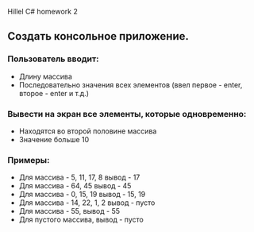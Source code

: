 Hillel C# homework 2

## **Создать консольное приложение.**


### **Пользователь вводит:**

- Длину массива  
- Последовательно значения всех элементов (ввел первое - enter, второе - enter и т.д.)  


### **Вывести на экран все элементы, которые одновременно:**

- Находятся во второй половине массива
- Значение больше 10


### **Примеры:**

- Для массива - 5, 11, 17, 8 вывод - 17
- Для массива - 64, 45 вывод - 45
- Для массива - 0, 15, 19 вывод - 15, 19
- Для массива - 14, 22, 1, 2 вывод - пусто
- Для массива - 55, вывод - 55
- Для пустого массива, вывод - пусто
